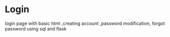 # Login
login page with basic html ,creating account ,password modification, forgot password using sql and flask  
